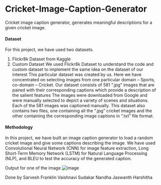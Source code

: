 # Cricket-Image-Caption-Generator

Cricket image caption generator, generates meaningful descriptions for a given cricket image.
#### Dataset
For this project, we have used two datasets.
1.	Flickr8k Dataset from Kaggle
2.	Custom Dataset
We used Flickr8k Dataset to understand the code and custom dataset to implement the same idea on the dataset of our interest
This particular dataset was created by us. Here we have concentrated on selecting images from one particular domain – Sports, co-domain – Cricket.
Our dataset consists of 581 “.jpg” images that are paired with their corresponding captions which provide a description of the salient features
The images were downloaded from Google and were manually selected to depict a variety of scenes and situations. Each of the 581 images was captioned manually.
This dataset also contains two files, one containing all the “.jpg” cricket images and the other containing the corresponding image captions in “.txt” file format.

#### Methodology
In this project, we have built an image caption generator to load a random cricket image and give some captions describing the image. We have used Convolutional Neural Network (CNN) for image feature extraction, Long Short-Term Memory Network (LSTM) for Natural Language Processing (NLP), and BLEU to test the accuracy of the generated caption.


Output for one of the image
![image](https://user-images.githubusercontent.com/103937074/236610341-77459fc8-6a0e-42bd-becc-0bfb44b98cec.png)

Done by
Sarvesh
Franklin
Vaishnavi Sudakar
Nandha
Jaswanth
Harshitha
